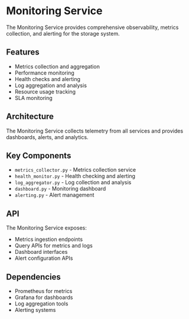 # Monitoring Service

The Monitoring Service provides comprehensive observability, metrics collection, and alerting for the storage system.

## Features

- Metrics collection and aggregation
- Performance monitoring
- Health checks and alerting
- Log aggregation and analysis
- Resource usage tracking
- SLA monitoring

## Architecture

The Monitoring Service collects telemetry from all services and provides dashboards, alerts, and analytics.

## Key Components

- `metrics_collector.py` - Metrics collection service
- `health_monitor.py` - Health checking and alerting
- `log_aggregator.py` - Log collection and analysis
- `dashboard.py` - Monitoring dashboard
- `alerting.py` - Alert management

## API

The Monitoring Service exposes:
- Metrics ingestion endpoints
- Query APIs for metrics and logs
- Dashboard interfaces
- Alert configuration APIs

## Dependencies

- Prometheus for metrics
- Grafana for dashboards
- Log aggregation tools
- Alerting systems
